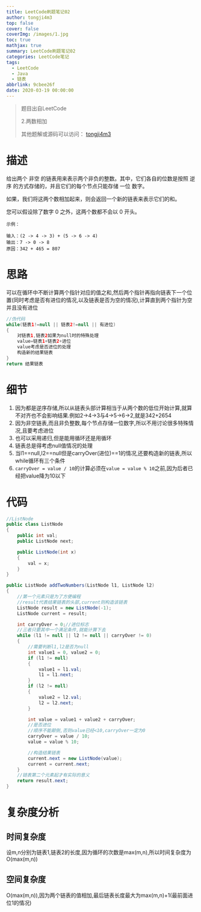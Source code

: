 ```yaml
---
title: LeetCode刷题笔记02
author: tongji4m3
top: false
cover: false
coverImg: /images/1.jpg
toc: true
mathjax: true
summary: LeetCode刷题笔记02
categories: LeetCode笔记
tags:
  - LeetCode
  - Java
  - 链表
abbrlink: 9cbee26f
date: 2020-03-19 00:00:00
---
```

> 题目出自LeetCode
>
> 2.两数相加
>
>  其他题解或源码可以访问： [tongji4m3](https://github.com/tongji4m3/LeetCode)



# 描述

给出两个 非空 的链表用来表示两个非负的整数。其中，它们各自的位数是按照 逆序 的方式存储的，并且它们的每个节点只能存储 一位 数字。

如果，我们将这两个数相加起来，则会返回一个新的链表来表示它们的和。

您可以假设除了数字 0 之外，这两个数都不会以 0 开头。
```
示例：

输入：(2 -> 4 -> 3) + (5 -> 6 -> 4)
输出：7 -> 0 -> 8
原因：342 + 465 = 807

```



# 思路

可以在循环中不断计算两个指针对应的值之和,然后两个指针再指向链表下一个位置(同时考虑是否有进位的情况,以及链表是否为空的情况),计算直到两个指针为空并且没有进位 
```java
//伪代码
while(链表1!=null || 链表2!=null || 有进位)
{
	对链表1,链表2如果为null时的特殊处理
	value=链表1+链表2+进位
	value考虑是否进位的处理
	构造新的结果链表
}
return 结果链表
```





# 细节

1.  因为都是逆序存储,所以从链表头部计算相当于从两个数的低位开始计算,就算不对齐也不会影响结果.例如2->4->3与4->5->6->2,就是342+2654
2. 因为非空链表,而且非负整数,每个节点存储一位数字,所以不用讨论很多特殊情况,且要考虑进位
3.  也可以采用递归,但是能用循环还是用循环
4.  链表总是得考虑null值情况的处理
5.  当l1==null,l2==null但是carryOver(进位)==1的情况,还要构造新的链表,所以while循环有三个条件
6.  `carryOver = value / 10`的计算必须在`value = value % 10`之前,因为后者已经把value降为10以下

# 代码
```java
//ListNode
public class ListNode
{
    public int val;
    public ListNode next;

    public ListNode(int x)
    {
        val = x;
    }
}
```
```java
public ListNode addTwoNumbers(ListNode l1, ListNode l2)
{
    //第一个元素只是为了方便编程
    //result代表结果链表的头部,current则构造该链表
    ListNode result = new ListNode(-1);
    ListNode current = result;

    int carryOver = 0;//进位标志
    //三者只要其中一个满足条件,就能计算下去
    while (l1 != null || l2 != null || carryOver != 0)
    {
        //需要判断l1,l2是否为null
        int value1 = 0, value2 = 0;
        if (l1 != null)
        {
            value1 = l1.val;
            l1 = l1.next;
        }
        if (l2 != null)
        {
            value2 = l2.val;
            l2 = l2.next;
        }

        int value = value1 + value2 + carryOver;
        //是否进位
        //顺序不能颠倒,否则value已经<10,carryOver一定为0
        carryOver = value / 10;
        value = value % 10;

        //构造结果链表
        current.next = new ListNode(value);
        current = current.next;
    }
    //链表第二个元素起才有实际的意义
    return result.next;
}
```


# 复杂度分析
## 时间复杂度
设m,n分别为链表1,链表2的长度,因为循环的次数是max(m,n),所以时间复杂度为O(max(m,n))
## 空间复杂度
O(max(m,n)),因为两个链表的值相加,最后链表长度最大为max(m,n)+1(最前面进位1的情况)